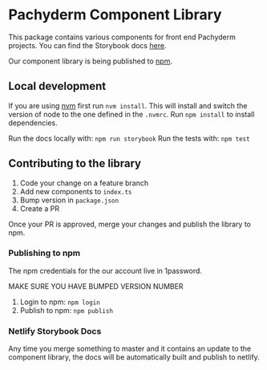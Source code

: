 # Pachyderm Component Library

This package contains various components for front end Pachyderm projects. You can find the Storybook docs [here](https://pachyderm-components.netlify.app/).

Our component library is being published to [npm](https://www.npmjs.com/package/@pachyderm/components).

## Local development

If you are using [nvm](https://github.com/nvm-sh/nvm) first run `nvm install`. This will install and switch the version of node to the one defined in the `.nvmrc`. Run `npm install` to install dependencies.

Run the docs locally with: `npm run storybook`
Run the tests with: `npm test`

## Contributing to the library

1. Code your change on a feature branch
2. Add new components to `index.ts`
3. Bump version in `package.json`
4. Create a PR

Once your PR is approved, merge your changes and publish the library to npm.
### Publishing to npm

The npm credentials for the our account live in 1password.

MAKE SURE YOU HAVE BUMPED VERSION NUMBER

1. Login to npm: `npm login`
2. Publish to npm: `npm publish`

### Netlify Storybook Docs

Any time you merge something to master and it contains an update to the component library, the docs will be automatically built and publish to netlify.

